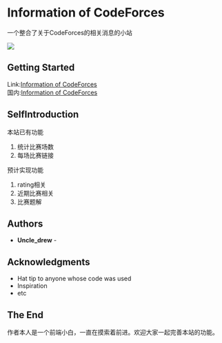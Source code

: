 # Information of CodeForces

一个整合了关于CodeForces的相关消息的小站

![](https://drew233.github.io/INFO-CF/assets/css/images/macbookpro13_front.png)


## Getting Started

Link:[Information of CodeForces](https://world.codeforces.site)
<br>
国内:[Information of CodeForces](https://codeforces.site)

## SelfIntroduction

本站已有功能
1. 统计比赛场数
2. 每场比赛链接

预计实现功能
1. rating相关
2. 近期比赛相关
3. 比赛题解


## Authors

* **Uncle_drew** -

## Acknowledgments

* Hat tip to anyone whose code was used
* Inspiration
* etc

## The End
作者本人是一个前端小白，一直在摸索着前进。欢迎大家一起完善本站的功能。
